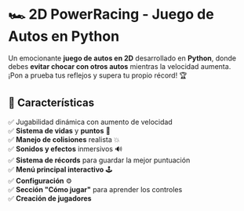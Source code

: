# 🏎️ 2D PowerRacing - Juego de Autos en Python

Un emocionante **juego de autos en 2D** desarrollado en **Python**, donde debes **evitar chocar con otros autos** mientras la velocidad aumenta.  
¡Pon a prueba tus reflejos y supera tu propio récord! 🏆  

## 🚀 Características

✅ Jugabilidad dinámica con aumento de velocidad  
✅ **Sistema de vidas** y **puntos** 🎯  
✅ **Manejo de colisiones** realista 💥  
✅ **Sonidos y efectos** inmersivos 🔊  
✅ **Sistema de récords** para guardar la mejor puntuación  
✅ **Menú principal interactivo** 🕹️  
✅ **Configuración** ⚙️  
✅ **Sección "Cómo jugar"** para aprender los controles  
✅ **Creación de jugadores** 


